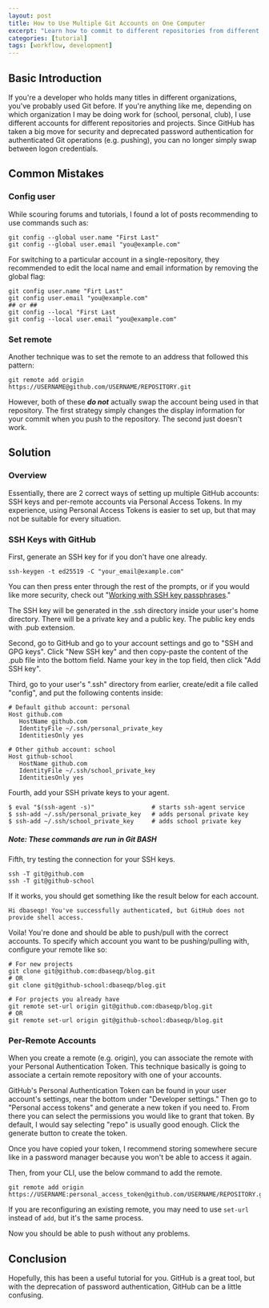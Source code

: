 ```yaml
---
layout: post
title: How to Use Multiple Git Accounts on One Computer
excerpt: "Learn how to commit to different repositories from different accounts after GitHub has deprecated password authentication for authenticated Git operations. Very useful if you are working on different projects for different organizations such as personal GitHub and a school GitHub."
categories: [tutorial]
tags: [workflow, development]
---
```


## Basic Introduction 
If you're a developer who holds many titles in different organizations, you've probably used Git before. If you're anything like me, depending on which organization I may be doing work for (school, personal, club), I use different accounts for different repositories and projects. Since GitHub has taken a big move for security and deprecated password authentication for authenticated Git operations (e.g. pushing), you can no longer simply swap between logon credentials.

## Common Mistakes
### Config user
While scouring forums and tutorials, I found a lot of posts recommending to use commands such as:
```
git config --global user.name "First Last"
git config --global user.email "you@example.com"
```
For switching to a particular account in a single-repository, they recommended to edit the local name and email information by removing the global flag:
```
git config user.name "Firt Last"
git config user.email "you@example.com"
## or ##
git config --local "First Last
git config --local user.email "you@example.com"
```
### Set remote
Another technique was to set the remote to an address that followed this pattern:
```
git remote add origin https://USERNAME@github.com/USERNAME/REPOSITORY.git
```

However, both of these  ***do not*** actually swap the account being used in that repository. The first strategy simply changes the display information for your commit when you push to the repository. The second just doesn't work.

## Solution
### Overview
Essentially, there are 2 correct ways of setting up multiple GitHub accounts: SSH keys and per-remote accounts via Personal Access Tokens. In my experience, using Personal Access Tokens is easier to set up, but that may not be suitable for every situation.

### SSH Keys with GitHub
First, generate an SSH key for if you don't have one already.
```
ssh-keygen -t ed25519 -C "your_email@example.com"
```
You can then press enter through the rest of the prompts, or if you would like more security, check out "[Working with SSH key passphrases](https://docs.github.com/en/authentication/connecting-to-github-with-ssh/working-with-ssh-key-passphrases)."

The SSH key will be generated in the .ssh directory inside your user's home directory. There will be a private key and a public key. The public key ends with .pub extension. 

Second, go to GitHub and go to your account settings and go to "SSH and GPG keys". Click "New SSH key" and then copy-paste the content of the .pub file into the bottom field. Name your key in the top field, then click "Add SSH key".

Third, go to your user's ".ssh" directory from earlier, create/edit a file called "config", and put the following contents inside:
```
# Default github account: personal
Host github.com
   HostName github.com
   IdentityFile ~/.ssh/personal_private_key
   IdentitiesOnly yes
   
# Other github account: school
Host github-school
   HostName github.com
   IdentityFile ~/.ssh/school_private_key
   IdentitiesOnly yes
```
Fourth, add your SSH private keys to your agent.
```
$ eval "$(ssh-agent -s)"                # starts ssh-agent service
$ ssh-add ~/.ssh/personal_private_key   # adds personal private key
$ ssh-add ~/.ssh/school_private_key     # adds school private key
```
##### Note: These commands are run in Git BASH

Fifth, try testing the connection for your SSH keys.
```
ssh -T git@github.com
ssh -T git@github-school
```
If it works, you should get something like the result below for each account.
```
Hi dbaseqp! You've successfully authenticated, but GitHub does not provide shell access.
```
Voila! You're done and should be able to push/pull with the correct accounts. To specify which account you want to be pushing/pulling with, configure your remote like so:
```
# For new projects
git clone git@github.com:dbaseqp/blog.git
# OR
git clone git@github-school:dbaseqp/blog.git

# For projects you already have
git remote set-url origin git@github.com:dbaseqp/blog.git
# OR
git remote set-url origin git@github-school:dbaseqp/blog.git
```

### Per-Remote Accounts
When you create a remote (e.g. origin), you can associate the remote with your Personal Authentication Token. This technique basically is going to associate a certain remote repository with one of your accounts. 

GitHub's Personal Authentication Token can be found in your user account's settings, near the bottom under "Developer settings." Then go to "Personal access tokens" and generate a new token if you need to. From there you can select the permissions you would like to grant that token. By default, I would say selecting "repo" is usually good enough. Click the generate button to create the token.

Once you have copied your token, I recommend storing somewhere secure like in a password manager because you won't be able to access it again. 

Then, from your CLI, use the below command to add the remote.
```
git remote add origin https://USERNAME:personal_access_token@github.com/USERNAME/REPOSITORY.git
```
If you are reconfiguring an existing remote, you may need to use `set-url` instead of `add`, but it's the same process.

Now you should be able to push without any problems.

## Conclusion
Hopefully, this has been a useful tutorial for you. GitHub is a great tool, but with the deprecation of password authentication, GitHub can be a little confusing.